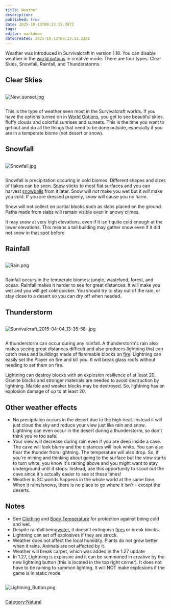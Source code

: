 ```yaml
---
title: Weather
description: 
published: true
date: 2025-10-13T00:23:15.287Z
tags: 
editor: markdown
dateCreated: 2025-10-13T00:23:11.228Z
---
```


Weather was introduced in Survivalcraft in version 1.18. You can disable
weather in the [world options](world_Options "wikilink") in creative
mode. There are four types: Clear Skies, Snowfall, Rainfall, and
Thunderstorms.

## Clear Skies

<div style="overflow:hidden">

![New_sunset.jpg](New_sunset.jpg "New_sunset.jpg")

</div>

This is the type of weather seen most in the Survivalcraft worlds. If
you have the options turned on in [World
Options](World_Options "wikilink"), you get to see beautiful skies,
fluffy clouds and colorful sunrises and sunsets. This is the time you
want to get out and do all the things that need to be done outside,
especially if you are in a temperate biome (not desert or snow).

## Snowfall

<div style="overflow:hidden">

![Snowfall.jpg](Snowfall.jpg "Snowfall.jpg")

</div>

Snowfall is precipitation occuring in cold biomes. Different shapes and
sizes of flakes can be seen. [Snow](Recipaedia/Terrain/Snow.md "wikilink") sticks to most flat
surfaces and you can harvest [snowballs](Snowball "wikilink") from it
later. Snow will *not* make you wet but it *will* make you cold. If you
are dressed properly, snow will cause you no harm.

Snow will not collect on partial blocks such as slabs placed on the
ground. Paths made from slabs will remain visible even in snowy climes.

It may snow at very high elevations, even if it isn't quite cold enough
at the lower elevations. This means a tall building may gather snow even
if it did not snow in that spot before.

## Rainfall

<div style="overflow:hidden">

![Rain.png](Rain.png "Rain.png")

</div>

Rainfall occurs in the temperate biomes: jungle, wasteland, forest, and
ocean. Rainfall makes it harder to see for great distances. It will make
you wet and you will get cold quicker. You should try to stay out of the
rain, or stay close to a desert so you can dry off when needed.

## Thunderstorm

<div style="overflow:hidden">

![Survivalcraft_2015-04-04_13-35-58-.jpg](Survivalcraft_2015-04-04_13-35-58-.jpg
"Survivalcraft_2015-04-04_13-35-58-.jpg")

</div>

A thunderstorm can occur during any rainfall. A thunderstorm's rain also
makes seeing great distances difficult and also produces lightning that
can catch trees and buildings made of flammable blocks on
[fire](fire "wikilink"). Lightning can easily set the Player on fire and
kill you. It will break glass roofs without needing to set them on fire.

Lightning can destroy blocks with an explosion resilience of at least
20. Granite blocks and stronger materials are needed to avoid
destruction by lightning. Marble and weaker blocks may be destroyed. So,
lightning has an explosion damage of up to at least 20.

## Other weather effects

  - No precipitaion occurs in the desert due to the high heat. Instead
    it will just cloud the sky and reduce your view just like rain and
    snow. Lightning can even occur in the desert during a thunderstorm,
    so don't think you're too safe.
  - Your view will decrease during rain even if you are deep inside a
    cave. The cave will look blurry and the distances will look white.
    You can also hear the thunder from lightning. The temperature will
    also drop. So, if you're mining and thinking about going to the
    surface but the view starts to turn white, you know it's raining
    above and you might want to stay underground until it stops.
    Instead, use this opportunity to scout out the cave since it's
    actually easier to see at these times\!
  - Weather in SC worlds happens in the whole world at the same time.
    When it rains/snows, there is no place to go where it isn't - except
    the deserts.

## Notes

  - See [Clothing](Recipaedia/Clothes/Clothing.md "wikilink") and [Body
    Temperature](Body_Temperature "wikilink") for protection against
    being cold and wet.
  - Despite rainfall being[water](water "wikilink"), it doesn't
    extinguish [fires](Fire "wikilink") or break blocks.
  - Lightning can set off explosives if they are struck.
  - Weather does not affect the local humidity. Plants do not grow
    better when it rains. Animals are not affected by it.
  - ​Weather​ will break carpet, which was added in the 1.27 update
  - In 1.27, Lightning is explosive and it can be summoned in creative
    by the new lightning button (this is located in the top right
    corner). It does not have to be raining to summon lighting. It will
    NOT make explosions if the game is in static mode.

<div style="overflow:hidden">

![Lightning_Button.png](Lightning_Button.png "Lightning_Button.png")

</div>

[Category:Natural](Category:Natural "wikilink")